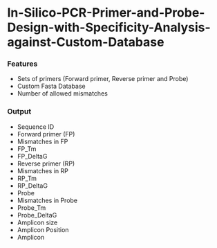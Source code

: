 # In-Silico-PCR-Primer-and-Probe-Design-with-Specificity-Analysis-against-Custom-Database

### Features
  - Sets of primers (Forward primer, Reverse primer and Probe)
  - Custom Fasta Database
  - Number of allowed mismatches
  
### Output
  - Sequence ID
  - Forward primer (FP)
  - Mismatches in FP
  - FP_Tm	
  - FP_DeltaG
  - Reverse primer (RP)	
  - Mismatches in RP	
  - RP_Tm	
  - RP_DeltaG
  - Probe
  - Mismatches in Probe
  - Probe_Tm
  - Probe_DeltaG
  - Amplicon size
  - Amplicon Position	
  - Amplicon


